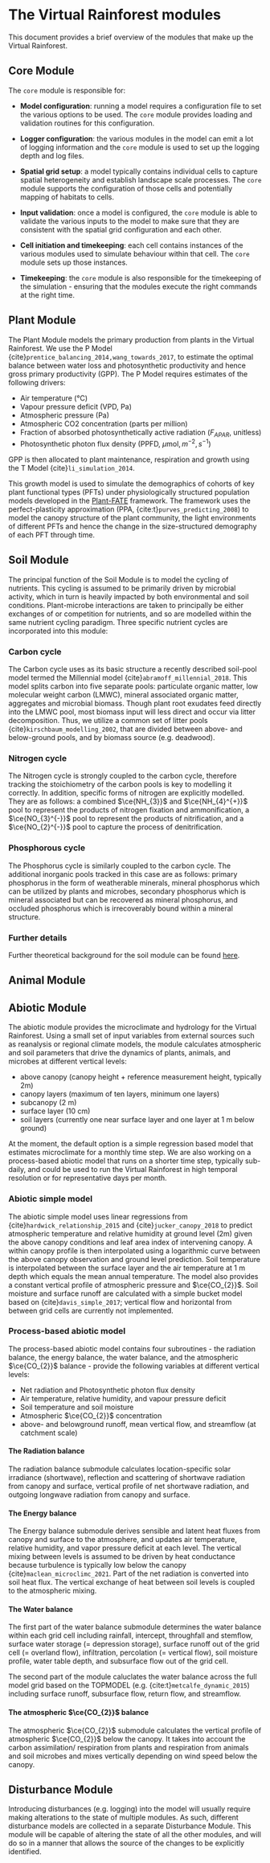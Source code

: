 # The Virtual Rainforest modules

This document provides a brief overview of the modules that make up the Virtual
Rainforest.

## Core Module

The `core` module is responsible for:

- **Model configuration**: running a model requires a configuration file to set the
  various options to be used. The `core` module provides loading and validation routines
  for this configuration.

- **Logger configuration**: the various modules in the model can emit a lot of logging
  information and the `core` module is used to set up the logging depth and log files.

- **Spatial grid setup**: a model typically contains individual cells to capture spatial
  heterogeneity and establish landscape scale processes. The `core` module supports the
  configuration of those cells and potentially mapping of habitats to cells.

- **Input validation**: once a model is configured, the `core` module is able to
  validate the various inputs to the model to make sure that they are consistent with
  the spatial grid configuration and each other.

- **Cell initiation and timekeeping**: each cell contains instances of the various
  modules used to simulate behaviour within that cell. The `core` module sets up those
  instances.

- **Timekeeping**: the `core` module is also responsible for the timekeeping of the
  simulation - ensuring that the modules execute the right commands at the right time.

## Plant Module

The Plant Module models the primary production from plants in the Virtual Rainforest. We
use the P Model {cite}`prentice_balancing_2014,wang_towards_2017`, to estimate the
optimal balance between water loss and photosynthetic productivity and hence gross
primary productivity (GPP). The P Model requires estimates of the following drivers:

- Air temperature (°C)
- Vapour pressure deficit (VPD, Pa)
- Atmospheric pressure (Pa)
- Atmospheric CO2 concentration (parts per million)
- Fraction of absorbed photosynthetically active radiation ($F_{APAR}$, unitless)
- Photosynthetic photon flux density (PPFD, $\mu \text{mol}, m^{-2}, s^{-1}$)

GPP is then allocated to plant maintenance, respiration and growth using the T Model
{cite}`li_simulation_2014`.

This growth model is used to simulate the demographics of cohorts of key plant
functional types (PFTs) under physiologically structured population models developed in
the [Plant-FATE](https://jaideep777.github.io/libpspm/) framework. The framework uses
the perfect-plasticity approximation (PPA, {cite:t}`purves_predicting_2008`) to model the
canopy structure of the plant community, the light environments of different PFTs and
hence the change in the size-structured demography of each PFT through time.

## Soil Module

The principal function of the Soil Module is to model the cycling of nutrients. This
cycling is assumed to be primarily driven by microbial activity, which in turn is
heavily impacted by both environmental and soil conditions. Plant-microbe interactions
are taken to principally be either exchanges of or competition for nutrients, and so are
modelled within the same nutrient cycling paradigm. Three specific nutrient cycles are
incorporated into this module:

### Carbon cycle

The Carbon cycle uses as its basic structure a recently described soil-pool model termed
the Millennial model {cite}`abramoff_millennial_2018`. This model splits carbon into
five separate pools: particulate organic matter, low molecular weight carbon (LMWC),
mineral associated organic matter, aggregates and microbial biomass. Though plant root
exudates feed directly into the LMWC pool, most biomass input will less direct and occur
via litter decomposition. Thus, we utilize a common set of litter pools
{cite}`kirschbaum_modelling_2002`, that are divided between above- and below-ground
pools, and by biomass source (e.g. deadwood).

### Nitrogen cycle

The Nitrogen cycle is strongly coupled to the carbon cycle, therefore tracking the
stoichiometry of the carbon pools is key to modelling it correctly. In addition,
specific forms of nitrogen are explicitly modelled. They are as follows: a combined
$\ce{NH_{3}}$ and $\ce{NH_{4}^{+}}$ pool to represent the products of nitrogen
fixation and ammonification, a $\ce{NO_{3}^{-}}$ pool to represent the products of
nitrification, and a $\ce{NO_{2}^{-}}$ pool to capture the process of denitrification.

### Phosphorous cycle

The Phosphorus cycle is similarly coupled to the carbon cycle. The additional inorganic
pools tracked in this case are as follows: primary phosphorus in the form of weatherable
minerals, mineral phosphorus which can be utilized by plants and microbes, secondary
phosphorus which is mineral associated but can be recovered as mineral phosphorus, and
occluded phosphorus which is irrecoverably bound within a mineral structure.

### Further details

Further theoretical background for the soil module can be found
[here](./soil/soil_details.md).

## Animal Module

## Abiotic Module

The abiotic module provides the microclimate and hydrology for the Virtual Rainforest.
Using a small set of input variables from external sources such as reanalysis or
regional climate models, the module calculates atmospheric and soil parameters that
drive the dynamics of plants, animals, and microbes at different vertical levels:

- above canopy (canopy height + reference measurement height, typically 2m)
- canopy layers (maximum of ten layers, minimum one layers)
- subcanopy (2 m)
- surface layer (10 cm)
- soil layers (currently one near surface layer and one layer at 1 m below ground)

At the moment, the default option is a simple regression based model that estimates
microclimate for a monthly time step. We are also working on a process-based abiotic
model that runs on a shorter time step, typically sub-daily, and could be used to run
the Virtual Rainforest in high temporal resolution or for representative days per month.

### Abiotic simple model

The abiotic simple model uses linear regressions from
{cite}`hardwick_relationship_2015` and {cite}`jucker_canopy_2018` to predict
atmospheric temperature and relative humidity at ground level (2m) given the above
canopy conditions and leaf area index of intervening canopy. A within canopy profile is
then interpolated using a logarithmic curve between the above canopy observation and
ground level prediction.
Soil temperature is interpolated between the surface layer and the air temperature at
1 m depth which equals the mean annual temperature.
The model also provides a constant vertical profile of atmospheric pressure and
$\ce{CO_{2}}$.
Soil moisture and surface runoff are calculated with a simple bucket model based on
{cite}`davis_simple_2017`; vertical flow and horizontal from between grid cells are
currently not implemented.

### Process-based abiotic model

The process-based abiotic model contains four subroutines - the radiation balance, the
energy balance, the water balance, and the atmospheric $\ce{CO_{2}}$ balance - provide
the following variables at different vertical levels:

- Net radiation and Photosynthetic photon flux density
- Air temperature, relative humidity, and vapour pressure deficit
- Soil temperature and soil moisture
- Atmospheric $\ce{CO_{2}}$ concentration
- above- and belowground runoff, mean vertical flow, and streamflow (at catchment scale)

#### The Radiation balance

The radiation balance submodule calculates location-specific solar irradiance
(shortwave), reflection and scattering of shortwave radiation from canopy and surface,
vertical profile of net shortwave radiation, and outgoing longwave radiation from canopy
and surface.

#### The Energy balance

The Energy balance submodule derives sensible and latent heat fluxes from canopy and
surface to the atmosphere, and updates air temperature, relative humidity, and vapor
pressure deficit at each level. The vertical mixing between levels is assumed to be
driven by heat conductance because turbulence is typically low below the canopy
{cite}`maclean_microclimc_2021`. Part of the net radiation is converted into soil heat
flux. The vertical exchange of heat between soil levels is coupled to the atmospheric
mixing.

#### The Water balance

The first part of the water balance submodule determines the water balance within each
grid cell including rainfall, intercept, throughfall and stemflow, surface water storage
(= depression storage), surface runoff out of the grid cell (= overland flow),
infiltration, percolation (= vertical flow), soil moisture profile, water table depth,
and subsurface flow out of the grid cell.

The second part of the module caluclates the water balance across the full model grid
based on the TOPMODEL (e.g. {cite:t}`metcalfe_dynamic_2015`) including surface runoff,
subsurface flow, return flow, and streamflow.

#### The atmospheric $\ce{CO_{2}}$ balance

The atmospheric $\ce{CO_{2}}$ submodule calculates the vertical profile of atmospheric
$\ce{CO_{2}}$ below the canopy. It takes into account the carbon assimilation/
respiration from plants and respiration from animals and soil microbes and mixes
vertically depending on wind speed below the canopy.

## Disturbance Module

Introducing disturbances (e.g. logging) into the model will usually require making
alterations to the state of multiple modules. As such, different disturbance models are
collected in a separate Disturbance Module. This module will be capable of altering the
state of all the other modules, and will do so in a manner that allows the source of the
changes to be explicitly identified.
